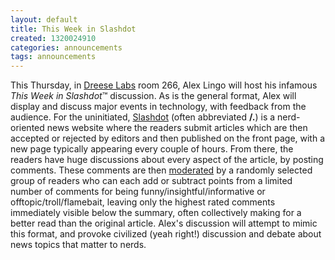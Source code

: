```yaml
---
layout: default
title: This Week in Slashdot
created: 1320024910
categories: announcements
tags: announcements
---
```

This Thursday, in [Dreese Labs](http://www.osu.edu/map/building.php?building=279) room 266, Alex Lingo will host his infamous _This Week in Slashdot_™ discussion. As is the general format, Alex will display and discuss major events in technology, with feedback from the audience. For the uninitiated, [Slashdot](http://slashdot.org/) (often abbreviated **/.**) is a nerd-oriented news website where the readers submit articles which are then accepted or rejected by editors and then published on the front page, with a new page typically appearing every couple of hours. From there, the readers have huge discussions about every aspect of the article, by posting comments. These comments are then [moderated](http://slashdot.org/moderation.shtml) by a randomly selected group of readers who can each add or subtract points from a limited number of comments for being funny/insightful/informative or offtopic/troll/flamebait, leaving only the highest rated comments immediately visible below the summary, often collectively making for a better read than the original article. Alex's discussion will attempt to mimic this format, and provoke civilized (yeah right!) discussion and debate about news topics that matter to nerds.
